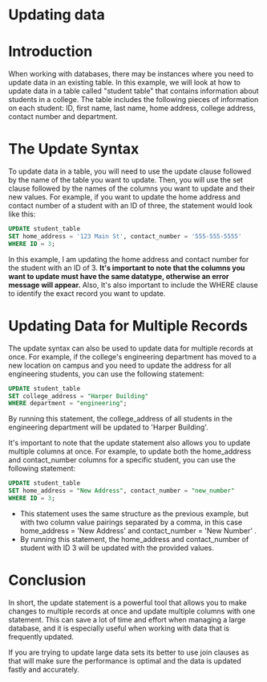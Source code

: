 # Updating data

# Introduction

When working with databases, there may be instances where you need to update data in an existing table. In this example, we will look at how to update data in a table called "student table" that contains information about students in a college. The table includes the following pieces of information on each student: ID, first name, last name, home address, college address, contact number and department.

# The Update Syntax

To update data in a table, you will need to use the update clause followed by the name of the table you want to update. Then, you will use the set clause followed by the names of the columns you want to update and their new values. For example, if you want to update the home address and contact number of a student with an ID of three, the statement would look like this:

```sql
UPDATE student_table
SET home_address = '123 Main St', contact_number = '555-555-5555'
WHERE ID = 3;
```

In this example, I am updating the home address and contact number for the student with an ID of 3. **It's important to note that the columns you want to update must have the same datatype, otherwise an error message will appear.** Also, It's also important to include the WHERE clause to identify the exact record you want to update.

# Updating Data for Multiple Records

The update syntax can also be used to update data for multiple records at once. For example, if the college's engineering department has moved to a new location on campus and you need to update the address for all engineering students, you can use the following statement:

```sql
UPDATE student_table
SET college_address = "Harper Building"
WHERE department = "engineering";
```

By running this statement, the college_address of all students in the engineering department will be updated to 'Harper Building'.

It's important to note that the update statement also allows you to update multiple columns at once. For example, to update both the home_address and contact_number columns for a specific student, you can use the following statement:

```sql
UPDATE student_table
SET home_address = "New Address", contact_number = "new_number"
WHERE ID = 3;
```

- This statement uses the same structure as the previous example, but with two column value pairings separated by a comma, in this case home_address = 'New Address' and contact_number = 'New Number' .
- By running this statement, the home_address and contact_number of student with ID 3 will be updated with the provided values.

# Conclusion

In short, the update statement is a powerful tool that allows you to make changes to multiple records at once and update multiple columns with one statement. This can save a lot of time and effort when managing a large database, and it is especially useful when working with data that is frequently updated.

If you are trying to update large data sets its better to use join clauses as that will make sure the performance is optimal and the data is updated fastly and accurately.